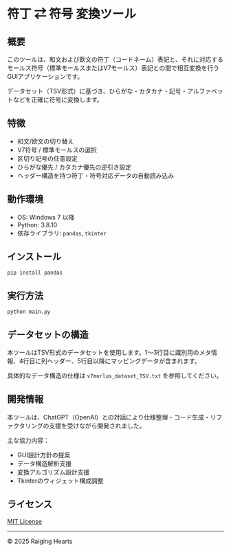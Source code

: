 <!-- morlus-converter\README.md -->
# 符丁 ⇄ 符号 変換ツール

## 概要

このツールは、和文および欧文の符丁（コードネーム）表記と、それに対応するモールス符号（標準モールスまたはV7モールス）表記との間で相互変換を行うGUIアプリケーションです。

データセット（TSV形式）に基づき、ひらがな・カタカナ・記号・アルファベットなどを正確に符号に変換します。

## 特徴

* 和文/欧文の切り替え
* V7符号 / 標準モールスの選択
* 区切り記号の任意設定
* ひらがな優先 / カタカナ優先の逆引き設定
* ヘッダー構造を持つ符丁・符号対応データの自動読み込み

## 動作環境

* OS: Windows 7 以降
* Python: 3.8.10
* 依存ライブラリ: `pandas`, `tkinter`

## インストール

```
pip install pandas
```

## 実行方法

```
python main.py
```

## データセットの構造

本ツールはTSV形式のデータセットを使用します。1〜3行目に識別用のメタ情報、4行目に列ヘッダー、5行目以降にマッピングデータが含まれます。

具体的なデータ構造の仕様は `v7morlus_dataset_TSV.txt` を参照してください。

## 開発情報

本ツールは、ChatGPT（OpenAI）との対話により仕様整理・コード生成・リファクタリングの支援を受けながら開発されました。

主な協力内容：

* GUI設計方針の提案
* データ構造解析支援
* 変換アルゴリズム設計支援
* Tkinterのウィジェット構成調整

## ライセンス

[MIT License](./LICENSE.txt)

---

© 2025 Raiging Hearts
